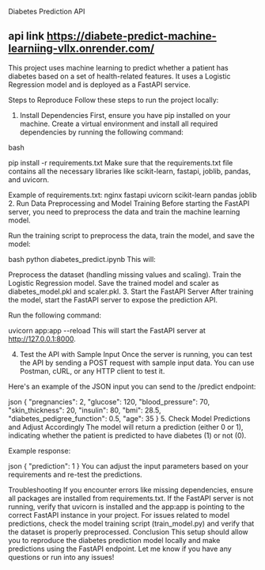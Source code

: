Diabetes Prediction API
## api link https://diabete-predict-machine-learniing-vllx.onrender.com/
This project uses machine learning to predict whether a patient has diabetes based on a set of health-related features. It uses a Logistic Regression model and is deployed as a FastAPI service.

Steps to Reproduce
Follow these steps to run the project locally:

1. Install Dependencies
First, ensure you have pip installed on your machine. Create a virtual environment and install all required dependencies by running the following command:

bash

pip install -r requirements.txt
Make sure that the requirements.txt file contains all the necessary libraries like scikit-learn, fastapi, joblib, pandas, and uvicorn.

Example of requirements.txt:
nginx
fastapi
uvicorn
scikit-learn
pandas
joblib
2. Run Data Preprocessing and Model Training
Before starting the FastAPI server, you need to preprocess the data and train the machine learning model.

Run the training script to preprocess the data, train the model, and save the model:

bash
python diabetes_predict.ipynb
This will:

Preprocess the dataset (handling missing values and scaling).
Train the Logistic Regression model.
Save the trained model and scaler as diabetes_model.pkl and scaler.pkl.
3. Start the FastAPI Server
After training the model, start the FastAPI server to expose the prediction API.

Run the following command:


uvicorn app:app --reload
This will start the FastAPI server at http://127.0.0.1:8000.

4. Test the API with Sample Input
Once the server is running, you can test the API by sending a POST request with sample input data. You can use Postman, cURL, or any HTTP client to test it.

Here's an example of the JSON input you can send to the /predict endpoint:

json
{
    "pregnancies": 2,
    "glucose": 120,
    "blood_pressure": 70,
    "skin_thickness": 20,
    "insulin": 80,
    "bmi": 28.5,
    "diabetes_pedigree_function": 0.5,
    "age": 35
}
5. Check Model Predictions and Adjust Accordingly
The model will return a prediction (either 0 or 1), indicating whether the patient is predicted to have diabetes (1) or not (0).

Example response:

json
{
    "prediction": 1
}
You can adjust the input parameters based on your requirements and re-test the predictions.

Troubleshooting
If you encounter errors like missing dependencies, ensure all packages are installed from requirements.txt.
If the FastAPI server is not running, verify that uvicorn is installed and the app:app is pointing to the correct FastAPI instance in your project.
For issues related to model predictions, check the model training script (train_model.py) and verify that the dataset is properly preprocessed.
Conclusion
This setup should allow you to reproduce the diabetes prediction model locally and make predictions using the FastAPI endpoint. Let me know if you have any questions or run into any issues!